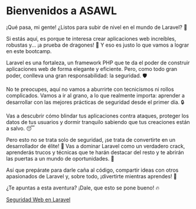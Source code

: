 # Bienvenidos a ASAWL

¡Qué pasa, mi gente! ¿Listos para subir de nivel en el mundo de Laravel? 🚀

Si estás aquí, es porque te interesa crear aplicaciones web increíbles, robustas y... ¡a prueba de dragones! 💪 Y eso es justo lo que vamos a lograr en este bootcamp.

Laravel es una fortaleza, un framework PHP que te da el poder de construir aplicaciones web de forma elegante y eficiente. Pero, como todo gran poder, conlleva una gran responsabilidad: la seguridad. 🛡️

No te preocupes, aquí no vamos a aburrirte con tecnicismos ni rollos complicados. Vamos a ir al grano, a lo que realmente importa: aprender a desarrollar con las mejores prácticas de seguridad desde el primer día. 🔒

Vas a descubrir cómo blindar tus aplicaciones contra ataques, proteger los datos de tus usuarios y dormir tranquilo sabiendo que tus creaciones están a salvo. 😴

Pero esto no se trata solo de seguridad, ¡se trata de convertirte en un desarrollador de élite! 🌟 Vas a dominar Laravel como un verdadero crack, aprenderás trucos y técnicas que te harán destacar del resto y te abrirán las puertas a un mundo de oportunidades. 💼

Así que prepárate para darle caña al código, compartir ideas con otros apasionados de Laravel y, sobre todo, ¡divertirte mientras aprendes! 🎉

¿Te apuntas a esta aventura? ¡Dale, que esto se pone bueno! 🔥

<a href="/herramientas" class="group relative inline-flex border border-red-600 focus:outline-none mt-2 no-underline">
    <span class="w-full inline-flex items-center justify-center self-stretch px-4 py-2 text-sm text-red-600 text-center font-bold uppercase bg-white dark:bg-dark-700 ring-1 ring-red-600 ring-offset-1 dark:ring-offset-dark-600 transform transition-transform group-hover:-translate-y-1 group-hover:-translate-x-1 group-focus:-translate-y-1 group-focus:-translate-x-1">Seguridad Web en Laravel</span>
</a>
